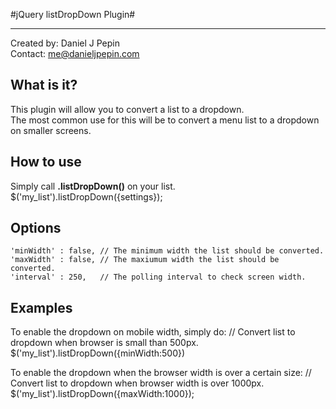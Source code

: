 #jQuery listDropDown Plugin#
*********************************************************
Created by: Daniel J Pepin  
Contact:    me@danieljpepin.com


What is it?
-----------
This plugin will allow you to convert a list to a dropdown.  
The most common use for this will be to convert a menu list to a dropdown on smaller screens.  

How to use
----------
Simply call **.listDropDown()** on your list.
    $('my_list').listDropDown({settings});


Options
-------
	'minWidth' : false, // The minimum width the list should be converted.
	'maxWidth' : false, // The maxiumum width the list should be converted.
	'interval' : 250,   // The polling interval to check screen width.

Examples
--------
To enable the dropdown on mobile width, simply do:
    // Convert list to dropdown when browser is small than 500px.
    $('my_list').listDropDown({minWidth:500})

To enable the dropdown when the browser width is over a certain size:
    // Convert list to dropdown when browser width is over 1000px.
    $('my_list').listDropDown({maxWidth:1000});



